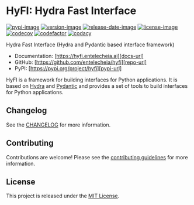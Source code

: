 # HyFI: Hydra Fast Interface

[![pypi-image]][pypi-url]
[![version-image]][release-url]
[![release-date-image]][release-url]
[![license-image]][license-url]
[![codecov][codecov-image]][codecov-url]
[![codefactor][codefactor-image]][codefactor-url]
[![codacy][codacy-image]][codacy-url]

<!-- Links: -->

[codecov-image]: https://codecov.io/gh/entelecheia/hyfi/branch/main/graph/badge.svg?token=HCYTYW1WVF
[codecov-url]: https://codecov.io/gh/entelecheia/hyfi
[pypi-image]: https://img.shields.io/pypi/v/hyfi
[license-image]: https://img.shields.io/github/license/entelecheia/hyfi
[license-url]: https://github.com/entelecheia/hyfi/blob/main/LICENSE
[version-image]: https://img.shields.io/github/v/release/entelecheia/hyfi?sort=semver
[release-date-image]: https://img.shields.io/github/release-date/entelecheia/hyfi
[release-url]: https://github.com/entelecheia/hyfi/releases
[codefactor-image]: https://www.codefactor.io/repository/github/entelecheia/hyfi/badge
[codefactor-url]: https://www.codefactor.io/repository/github/entelecheia/hyfi
[codacy-image]: https://app.codacy.com/project/badge/Grade/6be6d2ecfbfe40b9ab8490ca25327a96
[codacy-url]: https://app.codacy.com/gh/entelecheia/hyfi/dashboard?utm_source=github.com&utm_medium=referral&utm_content=entelecheia/hyfi&utm_campaign=Badge_grade
[repo-url]: https://github.com/entelecheia/hyfi
[pypi-url]: https://pypi.org/project/hyfi
[docs-url]: https://hyfi.entelecheia.ai
[changelog]: https://github.com/entelecheia/hyfi/blob/main/CHANGELOG.md
[contributing guidelines]: https://github.com/entelecheia/hyfi/blob/main/CONTRIBUTING.md

<!-- Links: -->

Hydra Fast Interface (Hydra and Pydantic based interface framework)

- Documentation: [https://hyfi.entelecheia.ai][docs-url]
- GitHub: [https://github.com/entelecheia/hyfi][repo-url]
- PyPI: [https://pypi.org/project/hyfi][pypi-url]

HyFI is a framework for building interfaces for Python applications. It is based on [Hydra](https://hydra.cc) and [Pydantic](https://docs.pydantic.dev/latest/) and provides a set of tools to build interfaces for Python applications.

## Changelog

See the [CHANGELOG] for more information.

## Contributing

Contributions are welcome! Please see the [contributing guidelines] for more information.

## License

This project is released under the [MIT License][license-url].
